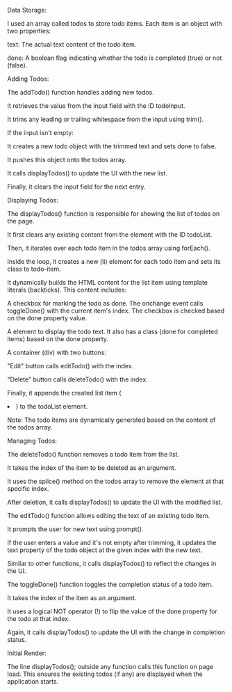 Data Storage:


I used an array called todos to store todo items. Each item is an object with two properties:


text: The actual text content of the todo item.


done: A boolean flag indicating whether the todo is completed (true) or not (false).


Adding Todos:


The addTodo() function handles adding new todos.


It retrieves the value from the input field with the ID todoInput.


It trims any leading or trailing whitespace from the input using trim().


If the input isn't empty:


It creates a new todo object with the trimmed text and sets done to false.


It pushes this object onto the todos array.


It calls displayTodos() to update the UI with the new list.


Finally, it clears the input field for the next entry.


Displaying Todos:


The displayTodos() function is responsible for showing the list of todos on the page.


It first clears any existing content from the element with the ID todoList.


Then, it iterates over each todo item in the todos array using forEach().


Inside the loop, it creates a new (li) element for each todo item and sets its class to todo-item.


It dynamically builds the HTML content for the list item using template literals (backticks). This content includes:


A checkbox for marking the todo as done. The onchange event calls toggleDone() with the current item's index. The checkbox is checked based on the done property value.


A <span> element to display the todo text. It also has a class (done for completed items) based on the done property.


A container (div) with two buttons:


"Edit" button calls editTodo() with the index.


"Delete" button calls deleteTodo() with the index.


Finally, it appends the created list item (<li>) to the todoList element.


Note: The todo items are dynamically generated based on the content of the todos array.


Managing Todos:


The deleteTodo() function removes a todo item from the list.


It takes the index of the item to be deleted as an argument.


It uses the splice() method on the todos array to remove the element at that specific index.


After deletion, it calls displayTodos() to update the UI with the modified list.


The editTodo() function allows editing the text of an existing todo item.


It prompts the user for new text using prompt().


If the user enters a value and it's not empty after trimming, it updates the text property of the todo object at the given index with the new text.


Similar to other functions, it calls displayTodos() to reflect the changes in the UI.


The toggleDone() function toggles the completion status of a todo item.


It takes the index of the item as an argument.


It uses a logical NOT operator (!) to flip the value of the done property for the todo at that index.


Again, it calls displayTodos() to update the UI with the change in completion status.


Initial Render:


The line displayTodos(); outside any function calls this function on page load. This ensures the existing todos (if any) are displayed when the application starts.


